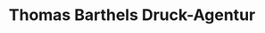 ---
title: "Thomas Barthels Druck-Agentur"
url: /moenchengladbach/thomas-barthels-druck-agentur/
shop: Schreibwaren
---